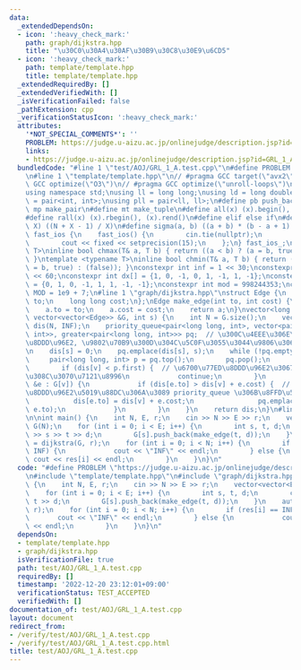 ```yaml
---
data:
  _extendedDependsOn:
  - icon: ':heavy_check_mark:'
    path: graph/dijkstra.hpp
    title: "\u30C0\u30A4\u30AF\u30B9\u30C8\u30E9\u6CD5"
  - icon: ':heavy_check_mark:'
    path: template/template.hpp
    title: template/template.hpp
  _extendedRequiredBy: []
  _extendedVerifiedWith: []
  _isVerificationFailed: false
  _pathExtension: cpp
  _verificationStatusIcon: ':heavy_check_mark:'
  attributes:
    '*NOT_SPECIAL_COMMENTS*': ''
    PROBLEM: https://judge.u-aizu.ac.jp/onlinejudge/description.jsp?id=GRL_1_A
    links:
    - https://judge.u-aizu.ac.jp/onlinejudge/description.jsp?id=GRL_1_A
  bundledCode: "#line 1 \"test/AOJ/GRL_1_A.test.cpp\"\n#define PROBLEM \"https://judge.u-aizu.ac.jp/onlinejudge/description.jsp?id=GRL_1_A\"\
    \n#line 1 \"template/template.hpp\"\n// #pragma GCC target(\"avx2\")\n// #pragma\
    \ GCC optimize(\"O3\")\n// #pragma GCC optimize(\"unroll-loops\")\n#include <bits/stdc++.h>\n\
    using namespace std;\nusing ll = long long;\nusing ld = long double;\nusing pii\
    \ = pair<int, int>;\nusing pll = pair<ll, ll>;\n#define pb push_back\n#define\
    \ mp make_pair\n#define mt make_tuple\n#define all(x) (x).begin(), (x).end()\n\
    #define rall(x) (x).rbegin(), (x).rend()\n#define elif else if\n#define updiv(N,\
    \ X) ((N + X - 1) / X)\n#define sigma(a, b) ((a + b) * (b - a + 1) / 2)\nstruct\
    \ fast_ios {\n    fast_ios() {\n        cin.tie(nullptr);\n        ios::sync_with_stdio(false);\n\
    \        cout << fixed << setprecision(15);\n    };\n} fast_ios_;\ntemplate <typename\
    \ T>\ninline bool chmax(T& a, T b) { return ((a < b) ? (a = b, true) : (false));\
    \ }\ntemplate <typename T>\ninline bool chmin(T& a, T b) { return ((a > b) ? (a\
    \ = b, true) : (false)); }\nconstexpr int inf = 1 << 30;\nconstexpr ll INF = 1LL\
    \ << 60;\nconstexpr int dx[] = {1, 0, -1, 0, 1, -1, 1, -1};\nconstexpr int dy[]\
    \ = {0, 1, 0, -1, 1, 1, -1, -1};\nconstexpr int mod = 998244353;\nconstexpr int\
    \ MOD = 1e9 + 7;\n#line 1 \"graph/dijkstra.hpp\"\nstruct Edge {\n    long long\
    \ to;\n    long long cost;\n};\nEdge make_edge(int to, int cost) {\n    Edge a;\n\
    \    a.to = to;\n    a.cost = cost;\n    return a;\n}\nvector<long long> dijkstra(const\
    \ vector<vector<Edge>> &G, int s) {\n    int N = G.size();\n    vector<long long>\
    \ dis(N, INF);\n    priority_queue<pair<long long, int>, vector<pair<long long,\
    \ int>>, greater<pair<long long, int>>> pq;  // \u300C\u4EEE\u306E\u6700\u77ED\
    \u8DDD\u96E2, \u9802\u70B9\u300D\u304C\u5C0F\u3055\u3044\u9806\u306B\u4E26\u3076\
    \n    dis[s] = 0;\n    pq.emplace(dis[s], s);\n    while (!pq.empty()) {\n   \
    \     pair<long long, int> p = pq.top();\n        pq.pop();\n        int v = p.second;\n\
    \        if (dis[v] < p.first) {  // \u6700\u77ED\u8DDD\u96E2\u3067\u7121\u3051\
    \u308C\u3070\u7121\u8996\n            continue;\n        }\n        for (auto\
    \ &e : G[v]) {\n            if (dis[e.to] > dis[v] + e.cost) {  // \u6700\u77ED\
    \u8DDD\u96E2\u5019\u88DC\u306A\u3089 priority_queue \u306B\u8FFD\u52A0\n     \
    \           dis[e.to] = dis[v] + e.cost;\n                pq.emplace(dis[e.to],\
    \ e.to);\n            }\n        }\n    }\n    return dis;\n}\n#line 4 \"test/AOJ/GRL_1_A.test.cpp\"\
    \n\nint main() {\n    int N, E, r;\n    cin >> N >> E >> r;\n    vector<vector<Edge>>\
    \ G(N);\n    for (int i = 0; i < E; i++) {\n        int s, t, d;\n        cin\
    \ >> s >> t >> d;\n        G[s].push_back(make_edge(t, d));\n    }\n    auto res\
    \ = dijkstra(G, r);\n    for (int i = 0; i < N; i++) {\n        if (res[i] ==\
    \ INF) {\n            cout << \"INF\" << endl;\n        } else {\n           \
    \ cout << res[i] << endl;\n        }\n    }\n}\n"
  code: "#define PROBLEM \"https://judge.u-aizu.ac.jp/onlinejudge/description.jsp?id=GRL_1_A\"\
    \n#include \"template/template.hpp\"\n#include \"graph/dijkstra.hpp\"\n\nint main()\
    \ {\n    int N, E, r;\n    cin >> N >> E >> r;\n    vector<vector<Edge>> G(N);\n\
    \    for (int i = 0; i < E; i++) {\n        int s, t, d;\n        cin >> s >>\
    \ t >> d;\n        G[s].push_back(make_edge(t, d));\n    }\n    auto res = dijkstra(G,\
    \ r);\n    for (int i = 0; i < N; i++) {\n        if (res[i] == INF) {\n     \
    \       cout << \"INF\" << endl;\n        } else {\n            cout << res[i]\
    \ << endl;\n        }\n    }\n}\n"
  dependsOn:
  - template/template.hpp
  - graph/dijkstra.hpp
  isVerificationFile: true
  path: test/AOJ/GRL_1_A.test.cpp
  requiredBy: []
  timestamp: '2022-12-20 23:12:01+09:00'
  verificationStatus: TEST_ACCEPTED
  verifiedWith: []
documentation_of: test/AOJ/GRL_1_A.test.cpp
layout: document
redirect_from:
- /verify/test/AOJ/GRL_1_A.test.cpp
- /verify/test/AOJ/GRL_1_A.test.cpp.html
title: test/AOJ/GRL_1_A.test.cpp
---
```

